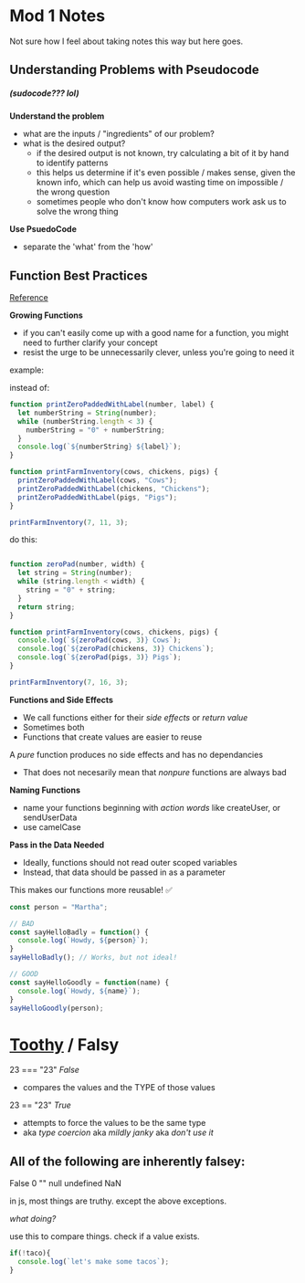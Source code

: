 # Mod 1 Notes

Not sure how I feel about taking notes this way but here goes. 

## Understanding Problems with Pseudocode 
##### (sudocode??? lol)

**Understand the problem**

- what are the inputs / "ingredients" of our problem?
- what is the desired output? 
    - if the desired output is not known, try calculating a bit of it by hand to identify patterns
    - this helps us determine if it's even possible / makes sense, given the known info, which can help us avoid wasting time on impossible / the wrong question
    - sometimes people who don't know how computers work ask us to solve the wrong thing

**Use PsuedoCode**
  - separate the 'what' from the 'how'


## Function Best Practices

[Reference](https://eloquentjavascript.net/03_functions.html#h_eVDWIAuyBK)

**Growing Functions**
  - if you can't easily come up with a good name for a function, you might need to further clarify your concept
  - resist the urge to be unnecessarily clever, unless you're going to need it

example:

instead of:

```javascript
function printZeroPaddedWithLabel(number, label) {
  let numberString = String(number);
  while (numberString.length < 3) {
    numberString = "0" + numberString;
  }
  console.log(`${numberString} ${label}`);
}

function printFarmInventory(cows, chickens, pigs) {
  printZeroPaddedWithLabel(cows, "Cows");
  printZeroPaddedWithLabel(chickens, "Chickens");
  printZeroPaddedWithLabel(pigs, "Pigs");
}

printFarmInventory(7, 11, 3);
```

do this:

```javascript

function zeroPad(number, width) {
  let string = String(number);
  while (string.length < width) {
    string = "0" + string;
  }
  return string;
}

function printFarmInventory(cows, chickens, pigs) {
  console.log(`${zeroPad(cows, 3)} Cows`);
  console.log(`${zeroPad(chickens, 3)} Chickens`);
  console.log(`${zeroPad(pigs, 3)} Pigs`);
}

printFarmInventory(7, 16, 3);
```

**Functions and Side Effects**

- We call functions either for their *side effects* or *return value*
- Sometimes both
- Functions that create values are easier to reuse

A *pure* function produces no side effects and has no dependancies 
  - That does not necesarily mean that *nonpure* functions are always bad

**Naming Functions**

- name your functions beginning with *action words* like createUser, or sendUserData
- use camelCase

**Pass in the Data Needed**
- Ideally, functions should not read outer scoped variables
- Instead, that data should be passed in as a parameter 

This makes our functions more reusable! ✅

```javascript
const person = "Martha";

// BAD
const sayHelloBadly = function() {
  console.log(`Howdy, ${person}`);
}
sayHelloBadly(); // Works, but not ideal!

// GOOD
const sayHelloGoodly = function(name) {
  console.log(`Howdy, ${name}`);
}
sayHelloGoodly(person);
```

# [Toothy](https://www.gmbinder.com/share/-M4UYaXXycLfVnk2fA-i) / Falsy 

23 === "23" *False*
- compares the values and the TYPE of those values

23 == "23" *True*
- attempts to force the values to be the same type
- aka *type coercion* aka *mildly janky* aka *don't use it*

## All of the following are inherently falsey:

False
0
""
null
undefined
NaN

in js, most things are truthy. except the above exceptions.

*what doing?*

use this to compare things. check if a value exists. 

```javascript 
if(!taco){
  console.log(`let's make some tacos`);
}
```

